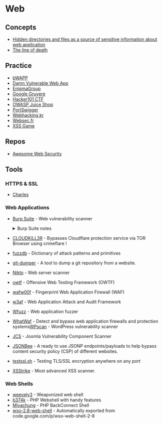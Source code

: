 # Web

## Concepts
- [Hidden directories and files as a source of sensitive information about web application](https://medium.com/@_bl4de/hidden-directories-and-files-as-a-source-of-sensitive-information-about-web-application-84e5c534e5ad )
- [The line of death](https://textslashplain.com/2017/01/14/the-line-of-death/)

## Practice
- [bWAPP](http://www.itsecgames.com/)
- [Damn Vulnerable Web App](http://www.dvwa.co.uk/)
- [EnigmaGroup](https://www.enigmagroup.org/)
- [Google Gruyere](https://google-gruyere.appspot.com/)
- [Hacker101 CTF](https://www.hacker101.com/)
- [OWASP Juice Shop](https://owasp.org/www-project-juice-shop/)
- [PortSwigger](https://portswigger.net/web-security)
- [Webhacking.kr](https://webhacking.kr/)
- [Websec.fr](https://websec.fr/)
- [XSS Game](https://xss-game.appspot.com/)

## Repos
- [Awesome Web Security](https://github.com/qazbnm456/awesome-web-security)

## Tools
### HTTPS & SSL
- [Charles](https://www.charlesproxy.com/)

### Web Applications
- [Burp Suite](https://portswigger.net/burp/) - Web vulnerability scanner
    <details>
        <summary>Burp Suite notes</summary>

  	### Repos
  	- [Awesome Burp Extensions](https://github.com/snoopysecurity/awesome-burp-extensions)

  	### What is BurpSuite?
  	Lets you see the requests and responses to and from your browser. You can intercept traffic on the way in or out. You can also replay requests.

  	### How to set up BurpSuite
  	#### New Profile
  	Using Firefox, make a new Browser Profile (go to `about:profiles` in the Firefox browser).
  	#### Proxy Setup
  	Go to `Prefences > General > Network Settings` and select `Manual proxy configuration` and enter `127.0.0.1` and `8080` for the port. Make sure to check `Use this proxy server for all protocols`. You should probably use a VPN in case you get your IP banned, so your "real" IP doesn't actually get banned.
  	### Useful Extensions
  	- User-Agent Switcher
  	  - Change your User Agent
  	- Wappalyzer
  	- BuiltWith
  	- HackBar
  	  - Send POST requests directly from the browser
  	- Web Developer
  	#### Download Burp Suite CA
  	Download the BurpSuite Certificate from http://burp.
  	#### Install BurpSuite CA
  	Go to `Preferences > Privacy & Security > Certificates > View Certificates` and click the `Authorities` tab. Import the certificate that you just downloaded.

  	### Target Tab
  	- Focus on specific sites
  	- Focus on specific functions
  	- Visualize attack surface
  	- Set "Scope" to filter all other tools
  	#### Site Map
  	The Target tab is a tree style view of all websites in scope.
  	#### Scope
  	Control what you're looking at. You can add specific domains or keywords. You can add things from this menu or right click to add things from the Site Map tab.

  	### Proxy Tab
  	#### HTTP History Tab
  	Shows requests and responses. It will show extra info in the `Params` tab, and the headers in the `Headers` tab.

  	### Spider Tab
  	Will automatically try to fill out information in the site map tab. It will try to explore and enumerate every link and subdomain from the given website to try to fill out an entire site map.

  	### Sequencer Tab
  	Test the entropy of cookies, session tokens, and CSRF tokens.

  	### Intruder Tab
  	A way to automate injections and form automation. You can specify payloads for BurpSuite to go through and try. The Community Edition of BurpSuite does not include any payloads automatically.

  	- Attack types: Sniper, Battering Ram, Pitchfork, Cluster Bomb.
  	- Allows you to fuxx parameters/paths
  	- Brute force passwords
  	- Content discovery
    </details>
- [CLOUDKiLL3R](https://github.com/inurlx/CLOUDKiLL3R) - Bypasses Cloudflare protection service via TOR Browser using crimeflare !
- [fuzzdb](https://github.com/fuzzdb-project/fuzzdb) - Dictionary of attack patterns and primitives
- [git-dumper](https://github.com/arthaud/git-dumper) - A tool to dump a git repository from a website.
- [Nikto](https://cirt.net/Nikto2) - Web server scanner
- [owtf](https://github.com/owtf/owtf) - Offensive Web Testing Framework (OWTF)
- [wafw00f](https://github.com/EnableSecurity/wafw00f) - Fingerprint Web Application Firewall (WAF)
- [w3af](http://w3af.org) - Web Application Attack and Audit Framework
- [Wfuzz](https://github.com/xmendez/wfuzz) - Web application fuzzer
- [WhatWaf](https://github.com/Ekultek/WhatWaf) - Detect and bypass web application firewalls and protection systems[WPscan](https://wpscan.org) - WordPress vulnerability scanner
- [JCS](https://github.com/TheM4hd1/JCS) - Joomla Vulnerability Component Scanner
- [JSONBee](https://github.com/zigoo0/JSONBee) - A ready to use JSONP endpoints/payloads to help bypass content security policy (CSP) of different websites.
- [testssl.sh](https://github.com/drwetter/testssl.sh) - Testing TLS/SSL encryption anywhere on any port
- [XSStrike](https://github.com/s0md3v/XSStrike) - Most advanced XSS scanner.

### Web Shells
- [weevely3](https://github.com/epinna/weevely3) - Weaponized web shell
- [b374k](https://github.com/b374k/b374k) - PHP Webshell with handy features
- [Miyachung](https://packetstormsecurity.com/files/122612/Miyachung-BackConnect-Shell.html) - PHP BackConnect Shell
- [wso-2.8-web-shell](https://github.com/rzkyh007/wso-web-shell-2-8) - Automatically exported from code.google.com/p/wso-web-shell-2-8
